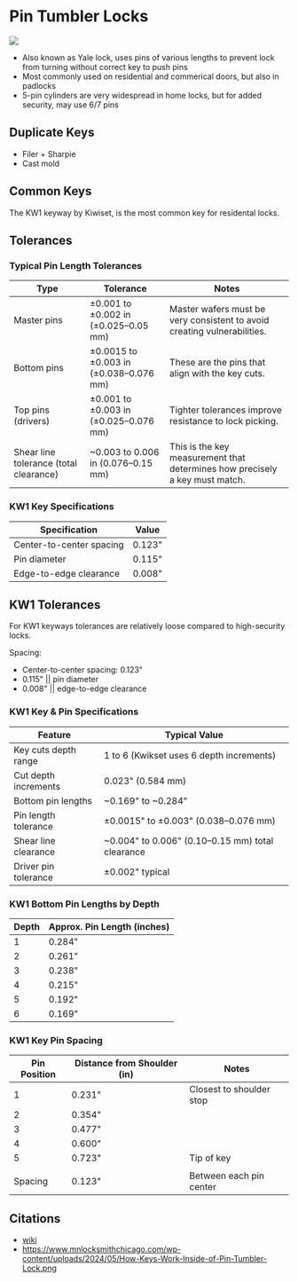 # Pin Tumbler Locks

![](images/pin-tumbler.png)

- Also known as Yale lock, uses pins of various lengths to prevent lock from turning without correct key to push pins
- Most commonly used on residential and commerical doors, but also in padlocks
- 5-pin cylinders are very widespread in home locks, but for added security, may use 6/7 pins

## Duplicate Keys

- Filer + Sharpie
- Cast mold

## Common Keys

The KW1 keyway by Kiwiset, is the most common key for residental locks.

## Tolerances

### Typical Pin Length Tolerances

| Type               | Tolerance                         | Notes                                                                 |
|--------------------|-----------------------------------|-----------------------------------------------------------------------|
| Master pins        | ±0.001 to ±0.002 in (±0.025–0.05 mm) | Master wafers must be very consistent to avoid creating vulnerabilities. |
| Bottom pins        | ±0.0015 to ±0.003 in (±0.038–0.076 mm) | These are the pins that align with the key cuts.                      |
| Top pins (drivers) | ±0.001 to ±0.003 in (±0.025–0.076 mm) | Tighter tolerances improve resistance to lock picking.               |
| Shear line tolerance (total clearance) | ~0.003 to 0.006 in (0.076–0.15 mm) | This is the key measurement that determines how precisely a key must match. |

### KW1 Key Specifications

| Specification | Value |
|---------------|-------|
| Center-to-center spacing | 0.123" |
| Pin diameter | 0.115" |
| Edge-to-edge clearance | 0.008" |

## KW1 Tolerances

For KW1 keyways tolerances are relatively loose compared to high-security locks. 

Spacing:

- Center-to-center spacing: 0.123"  
- 0.115"    || pin diameter
- 0.008"    || edge-to-edge clearance

### KW1 Key & Pin Specifications

| Feature                  | Typical Value                                      |
|--------------------------|----------------------------------------------------|
| Key cuts depth range     | 1 to 6 (Kwikset uses 6 depth increments)           |
| Cut depth increments     | 0.023" (0.584 mm)                                  |
| Bottom pin lengths       | ~0.169" to ~0.284"                                 |
| Pin length tolerance     | ±0.0015" to ±0.003" (0.038–0.076 mm)               |
| Shear line clearance     | ~0.004" to 0.006" (0.10–0.15 mm) total clearance   |
| Driver pin tolerance     | ±0.002" typical        

### KW1 Bottom Pin Lengths by Depth

| Depth | Approx. Pin Length (inches) |
|-------|-----------------------------|
| 1     | 0.284"                      |
| 2     | 0.261"                      |
| 3     | 0.238"                      |
| 4     | 0.215"                      |
| 5     | 0.192"                      |
| 6     | 0.169"                      |

### KW1 Key Pin Spacing

| Pin Position | Distance from Shoulder (in) | Notes                     |
|--------------|-----------------------------|---------------------------|
| 1            | 0.231"                      | Closest to shoulder stop  |
| 2            | 0.354"                      |                           |
| 3            | 0.477"                      |                           |
| 4            | 0.600"                      |                           |
| 5            | 0.723"                      | Tip of key                |
|              |                             |                           |
| Spacing      | 0.123"                      | Between each pin center   |


## Citations

- [wiki](https://en.wikipedia.org/wiki/Pin_tumbler_lock)
- https://www.mnlocksmithchicago.com/wp-content/uploads/2024/05/How-Keys-Work-Inside-of-Pin-Tumbler-Lock.png